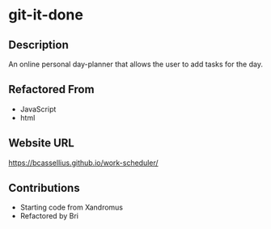 # git-it-done

## Description
An online personal day-planner that allows the user to add tasks for the day.

## Refactored From 
* JavaScript
* html

## Website URL
https://bcassellius.github.io/work-scheduler/

## Contributions
* Starting code from Xandromus
* Refactored by Bri
